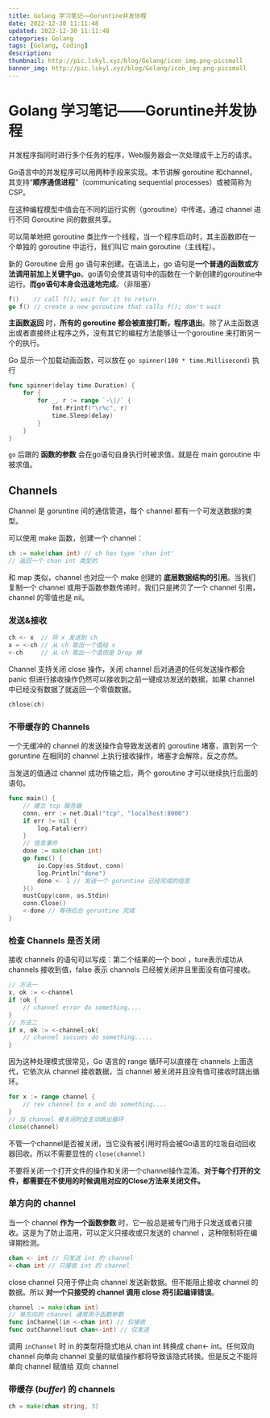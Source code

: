 ```yaml
---
title: Golang 学习笔记——Goruntine并发协程
date: 2022-12-30 11:11:48
updated: 2022-12-30 11:11:48
categories: Golang
tags: [Golang, Coding]
description: 
thumbnail: http://pic.lskyl.xyz/blog/Golang/icon_img.png-picsmall
banner_img: http://pic.lskyl.xyz/blog/Golang/icon_img.png-picsmall
---
```

# Golang 学习笔记——Goruntine并发协程

并发程序指同时进行多个任务的程序，Web服务器会一次处理成千上万的请求。

Go语言中的并发程序可以用两种手段来实现。本节讲解 goroutine 和channel，其支持“**顺序通信进程**”（communicating sequential processes）或被简称为CSP。

在这种编程模型中值会在不同的运行实例（goroutine）中传递，通过 channel 进行不同 Goroutine 间的数据共享。

可以简单地把 goroutine 类比作一个线程，当一个程序启动时，其主函数即在一个单独的 goroutine 中运行，我们叫它 main goroutine（主线程）。

新的 Goroutine 会用 go 语句来创建。在语法上，go 语句是**一个普通的函数或方法调用前加上关键字go**。go语句会使其语句中的函数在一个新创建的goroutine中运行。**而go语句本身会迅速地完成**。（非阻塞）

```go
f()    // call f(); wait for it to return
go f() // create a new goroutine that calls f(); don't wait
```

**主函数返回** 时，**所有的 goroutine 都会被直接打断，程序退出**。除了从主函数退出或者直接终止程序之外，没有其它的编程方法能够让一个goroutine 来打断另一个的执行。

Go 显示一个加载动画函数，可以放在 `go spinner(100 * time.Millisecond)` 执行

```go
func spinner(delay time.Duration) {
    for {
        for _, r := range `-\|/` {
            fmt.Printf("\r%c", r)
            time.Sleep(delay)
        }
    }
}
```

`go` 后跟的 **函数的参数** 会在go语句自身执行时被求值，就是在 main goroutine 中被求值。

## Channels

Channel 是 goruntine 间的通信管道，每个 channel 都有一个可发送数据的类型。

可以使用 make 函数，创建一个 channel：

```go
ch := make(chan int) // ch has type 'chan int'
// 返回一个 chan int 类型的
```

和 map 类似，channel 也对应一个 make 创建的 **底层数据结构的引用**。当我们复制一个 channel 或用于函数参数传递时，我们只是拷贝了一个 channel 引用，channel 的零值也是 nil。

### 发送&接收

```go
ch <- x  // 将 x 发送到 ch
x = <-ch // 从 ch 取出一个值给 x
<-ch     // 从 ch 取出一个值但是 Drop 掉
```

Channel 支持关闭 close 操作，关闭 channel 后对通道的任何发送操作都会 panic 但进行接收操作仍然可以接收到之前一键成功发送的数据，如果 channel 中已经没有数据了就返回一个零值数据。

```go
chlose(ch)
```

### 不带缓存的 Channels

一个无缓冲的 channel 的发送操作会导致发送者的 goroutine 堵塞，直到另一个 goruntine 在相同的 channel 上执行接收操作，堵塞才会解除，反之亦然。

当发送的值通过 channel 成功传输之后，两个 goroutine 才可以继续执行后面的语句。

```go
func main() {
    // 建立 tcp 服务器
    conn, err := net.Dial("tcp", "localhost:8000")
    if err != nil {
        log.Fatal(err)
    }
    // 信息事件
    done := make(chan int)
    go func() {
        io.Copy(os.Stdout, conn)
        log.Println("done")
        done <- 1 // 发送一个 goruntine 已经完成的信息
    }()
    mustCopy(conn, os.Stdin)
    conn.Close()
    <-done // 等待后台 goruntine 完成
}
```

### 检查 Channels 是否关闭

接收 channels 的语句可以写成：第二个结果的一个 bool ，ture表示成功从 channels 接收到值，false 表示 channels 已经被关闭并且里面没有值可接收。

```go
// 方法一
x, ok := <-channel
if !ok {
    // channel error do something....
}
// 方法二
if x, ok := <-channel;ok{
    // channel succues do something.....
}
```

因为这种处理模式很常见，Go 语言的 range 循环可以直接在 channels 上面迭代，它依次从 channel 接收数据，当 channel 被关闭并且没有值可接收时跳出循环。

```go
for x := range channel {
    // rev channel to x and do something....
}
// 当 channel 被关闭时会主动跳出循环
close(channel)
```

不管一个channel是否被关闭，当它没有被引用时将会被Go语言的垃圾自动回收器回收。所以不需要显性的 `close(channel)`

不要将关闭一个打开文件的操作和关闭一个channel操作混淆。**对于每个打开的文件，都需要在不使用的时候调用对应的Close方法来关闭文件。**

### 单方向的 channel

当一个 channel **作为一个函数参数** 时，它一般总是被专门用于只发送或者只接收。这是为了防止滥用，可以定义只接收或只发送的 channel ，这种限制将在编译期检测。

```go
chan <- int // 只发送 int 的 channel
<-chan int // 只接收 int 的 channel
```

close channel 只用于停止向 channel 发送新数据。但不能阻止接收 channel 的数据。所以 **对一个只接受的 channel 调用 close 将引起编译错误**。

```go
channel := make(chan int)
// 单方向的 channel 通常用于函数参数
func inChannel(in <-chan int) // 仅接收
func outChannel(out chan<-int) // 仅发送
```

调用 `inChannel` 时 in 的类型将隐式地从 chan int 转换成 chan<- int。任何双向 channel 向单向 channel 变量的赋值操作都将导致该隐式转换。但是反之不能将单向 channel 赋值给 双向 channel

### 带缓存 (*buffer*) 的 channels

```go
ch = make(chan string, 3)
```
